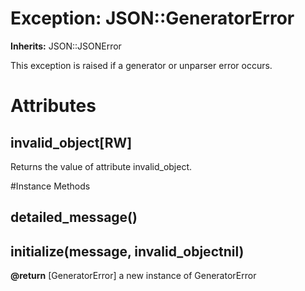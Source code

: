 # Exception: JSON::GeneratorError
**Inherits:** JSON::JSONError
    

This exception is raised if a generator or unparser error occurs.


# Attributes
## invalid_object[RW] [](#attribute-i-invalid_object)
Returns the value of attribute invalid_object.


#Instance Methods
## detailed_message() [](#method-i-detailed_message)

## initialize(message, invalid_objectnil) [](#method-i-initialize)

**@return** [GeneratorError] a new instance of GeneratorError

